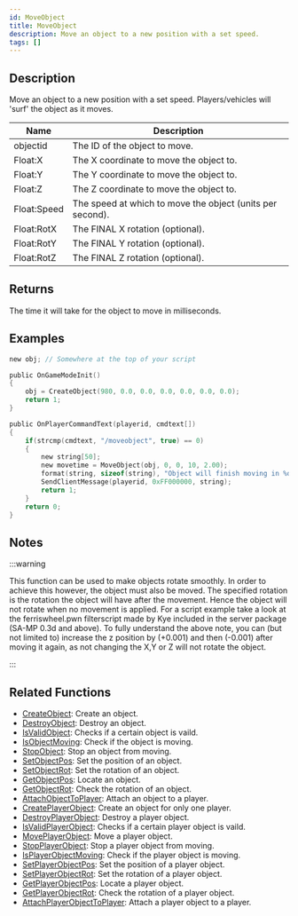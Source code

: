 ```yaml
---
id: MoveObject
title: MoveObject
description: Move an object to a new position with a set speed.
tags: []
---
```


## Description

Move an object to a new position with a set speed. Players/vehicles will 'surf' the object as it moves.


| Name | Description |
|------|-------------|
|objectid | The ID of the object to move.|
|Float:X | The X coordinate to move the object to.|
|Float:Y | The Y coordinate to move the object to.|
|Float:Z | The Z coordinate to move the object to.|
|Float:Speed | The speed at which to move the object (units per second).|
|Float:RotX | The FINAL X rotation (optional).|
|Float:RotY | The FINAL Y rotation (optional).|
|Float:RotZ | The FINAL Z rotation (optional).|


## Returns

The time it will take for the object to move in milliseconds.


## Examples


```c
new obj; // Somewhere at the top of your script

public OnGameModeInit()
{
    obj = CreateObject(980, 0.0, 0.0, 0.0, 0.0, 0.0, 0.0);
    return 1;
}

public OnPlayerCommandText(playerid, cmdtext[])
{
    if(strcmp(cmdtext, "/moveobject", true) == 0)
    {
        new string[50];
        new movetime = MoveObject(obj, 0, 0, 10, 2.00);
        format(string, sizeof(string), "Object will finish moving in %d milliseconds", movetime);
        SendClientMessage(playerid, 0xFF000000, string);
        return 1;
    }
    return 0;
}
```


## Notes

:::warning


 This function can be used to make objects rotate smoothly. In order to achieve this however, the object must also be moved. The specified rotation is the rotation the object will have after the movement. Hence the object will not rotate when no movement is applied. For a script example take a look at the ferriswheel.pwn filterscript made by Kye included in the server package (SA-MP 0.3d and above).
 To fully  understand the above note, you can (but not limited to) increase the z position by (+0.001) and then (-0.001) after moving it again, as not changing the X,Y or Z will not rotate the object.

:::


## Related Functions


-  [CreateObject](../functions/CreateObject.md): Create an object.
-  [DestroyObject](../functions/DestroyObject.md): Destroy an object.
-  [IsValidObject](../functions/IsValidObject.md): Checks if a certain object is vaild.
-  [IsObjectMoving](../functions/IsObjectMoving.md): Check if the object is moving.
-  [StopObject](../functions/StopObject.md): Stop an object from moving.
-  [SetObjectPos](../functions/SetObjectPos.md): Set the position of an object.
-  [SetObjectRot](../functions/SetObjectRot.md): Set the rotation of an object.
-  [GetObjectPos](../functions/GetObjectPos.md): Locate an object.
-  [GetObjectRot](../functions/GetObjectRot.md): Check the rotation of an object.
-  [AttachObjectToPlayer](../functions/AttachObjectToPlayer.md): Attach an object to a player.
-  [CreatePlayerObject](../functions/CreatePlayerObject.md): Create an object for only one player.
-  [DestroyPlayerObject](../functions/DestroyPlayerObject.md): Destroy a player object.
-  [IsValidPlayerObject](../functions/IsValidPlayerObject.md): Checks if a certain player object is vaild.
-  [MovePlayerObject](../functions/MovePlayerObject.md): Move a player object.
-  [StopPlayerObject](../functions/StopPlayerObject.md): Stop a player object from moving.
-  [IsPlayerObjectMoving](../functions/IsPlayerObjectMoving.md): Check if the player object is moving.
-  [SetPlayerObjectPos](../functions/SetPlayerObjectPos.md): Set the position of a player object.
-  [SetPlayerObjectRot](../functions/SetPlayerObjectRot.md): Set the rotation of a player object.
-  [GetPlayerObjectPos](../functions/GetPlayerObjectPos.md): Locate a player object.
-  [GetPlayerObjectRot](../functions/GetPlayerObjectRot.md): Check the rotation of a player object.
-  [AttachPlayerObjectToPlayer](../functions/AttachPlayerObjectToPlayer.md): Attach a player object to a player.